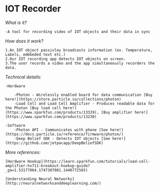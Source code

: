 # IOT Recorder

*What is it?*
	
	-A tool for recording video of IOT objects and their data in sync

*How does it work?*
	
	1.An IOT object passivley broadcasts information (ex. Temperature, Labels, embbeded text etc.) 
	2.Our IOT recording app detects IOT objects on screen.
	3.The user records a video and the app simultaneously recorders the data.

*Technical details:*
	
	-Hardware
		
		-Photon - Wirelessly enabled board for data communication [Buy here!](https://store.particle.io/collections/photon)
		-Load Cell and Load Cell Amplifier - Produces readable data for the Photon [Buy load cell here!](https://www.sparkfun.com/products/13329), [Buy amplifier here!](https://www.sparkfun.com/products/13230)

	-Software
		-Photon API - Communicates with phone [See here!](https://docs.particle.io/reference/firmware/photon/)
		-Deep Belief SDK - Detects IOT objects [See here!](https://github.com/jetpacapp/DeepBeliefSDK)

*More references:*
	
	[Hardware Hookup](https://learn.sparkfun.com/tutorials/load-cell-amplifier-hx711-breakout-hookup-guide?_ga=1.53177064.1747307081.1440772503)
	
	[Understanding Neural Networks](http://neuralnetworksanddeeplearning.com/)